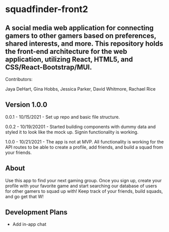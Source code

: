 # squadfinder-front2

## A social media web application for connecting gamers to other gamers based on preferences, shared interests, and more. This repository holds the front-end architecture for the web application, utilizing React, HTML5, and CSS/React-Bootstrap/MUI.

Contributors:

Jaya DeHart, Gina Hobbs, Jessica Parker, David Whitmore, Rachael Rice

## Version 1.0.0

0.0.1 - 10/15/2021 - Set up repo and basic file structure.

0.0.2 - 10/19/20201 - Started building components with dummy data and styled it to look like the mock up. Signin functionality is working.

1.0.0 - 10/21/2021 - The app is not at MVP. All functionality is working for the API routes to be able to create a profile, add friends, and build a squad from your friends.

## About

Use this app to find your next gaming group. Once you sign up, create your profile with your favorite game and start searching our database of users for other gamers to squad up with! Keep track of your friends, build squads, and go get that W!

## Development Plans

- Add in-app chat
